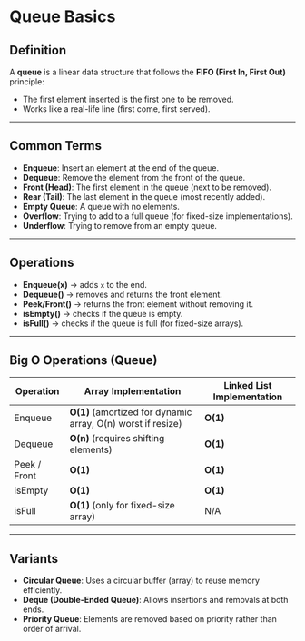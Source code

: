 # Queue Basics

## Definition
A **queue** is a linear data structure that follows the **FIFO (First In, First Out)** principle:
- The first element inserted is the first one to be removed.
- Works like a real-life line (first come, first served).

---

## Common Terms
- **Enqueue**: Insert an element at the end of the queue.
- **Dequeue**: Remove the element from the front of the queue.
- **Front (Head)**: The first element in the queue (next to be removed).
- **Rear (Tail)**: The last element in the queue (most recently added).
- **Empty Queue**: A queue with no elements.
- **Overflow**: Trying to add to a full queue (for fixed-size implementations).
- **Underflow**: Trying to remove from an empty queue.

---

## Operations
- **Enqueue(x)** → adds `x` to the end.
- **Dequeue()** → removes and returns the front element.
- **Peek/Front()** → returns the front element without removing it.
- **isEmpty()** → checks if the queue is empty.
- **isFull()** → checks if the queue is full (for fixed-size arrays).

---

## Big O Operations (Queue)

| Operation    | Array Implementation | Linked List Implementation |
|--------------|----------------------|-----------------------------|
| Enqueue      | **O(1)** (amortized for dynamic array, O(n) worst if resize) | **O(1)** |
| Dequeue      | **O(n)** (requires shifting elements) | **O(1)** |
| Peek / Front | **O(1)** | **O(1)** |
| isEmpty      | **O(1)** | **O(1)** |
| isFull       | **O(1)** (only for fixed-size array) | N/A |

---

## Variants
- **Circular Queue**: Uses a circular buffer (array) to reuse memory efficiently.
- **Deque (Double-Ended Queue)**: Allows insertions and removals at both ends.
- **Priority Queue**: Elements are removed based on priority rather than order of arrival.  